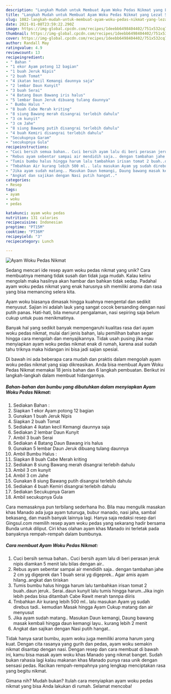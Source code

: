 ```yaml
---
description: "Langkah Mudah untuk Membuat Ayam Woku Pedas Nikmat yang Lezat Sekali"
title: "Langkah Mudah untuk Membuat Ayam Woku Pedas Nikmat yang Lezat Sekali"
slug: 1082-langkah-mudah-untuk-membuat-ayam-woku-pedas-nikmat-yang-lezat-sekali
date: 2021-01-08T23:59:22.290Z
image: https://img-global.cpcdn.com/recipes/1deebb6498404402/751x532cq70/ayam-woku-pedas-nikmat-foto-resep-utama.jpg
thumbnail: https://img-global.cpcdn.com/recipes/1deebb6498404402/751x532cq70/ayam-woku-pedas-nikmat-foto-resep-utama.jpg
cover: https://img-global.cpcdn.com/recipes/1deebb6498404402/751x532cq70/ayam-woku-pedas-nikmat-foto-resep-utama.jpg
author: Randall May
ratingvalue: 4.9
reviewcount: 13
recipeingredient:
- " Bahan "
- "1 ekor Ayam potong 12 bagian"
- "1 buah Jeruk Nipis"
- "2 buah Tomat"
- "4 ikatan kecil Kemangi daunnya saja"
- "2 lembar Daun Kunyit"
- "3 buah Serai"
- "4 Batang Daun Bawang iris halus"
- "5 lembar Daun Jeruk dibuang tulang daunnya"
- " Bumbu Halus "
- "8 buah Cabe Merah kriting"
- "8 siung Bawang merah disangrai terlebih dahulu"
- "3 cm kunyit"
- "3 cm Jahe"
- "8 siung Bawang putih disangrai terlebih dahulu"
- "4 buah Kemiri disangrai terlebih dahulu"
- "Secukupnya Garam"
- "secukupnya Gula"
recipeinstructions:
- "Cuci bersih semua bahan.. Cuci bersih ayam lalu di beri perasan jeruk nipis diamkan 5 menit lalu bilas dengan air.."
- "Rebus ayam sebentar sampai air mendidih saja.. dengan tambahan jahe 2 cm yg digeprek dan 1 buah serai yg digeprek.. Agar amis ayam hilang..angkat dan tiriskan"
- "Tumis bumbu halus hingga harum lalu tambahkan irisan tomat 2 buah..daun jeruk.. Serai..daun kunyit lalu tumis hingga harum..Jika ingin lebih pedas bisa ditambah Cabe Rawit merah tannpa diiris"
- "Tmbahkan Air kurang lebih 500 ml.. lalu masukan Ayam yg sudah direbus tadi.. kemudian Masak hingga Ayam Cukup matang dan air menyusut"
- "Jika ayam sudah matang.. Masukan Daun kemangi, Daung bawang masak kembali hingga daun kemangi layu.. kurang lebih 2 menit"
- "Angkat dan sajikan dengan Nasi putih hangat.."
categories:
- Resep
tags:
- ayam
- woku
- pedas

katakunci: ayam woku pedas 
nutrition: 131 calories
recipecuisine: Indonesian
preptime: "PT15M"
cooktime: "PT36M"
recipeyield: "3"
recipecategory: Lunch

---
```



![Ayam Woku Pedas Nikmat](https://img-global.cpcdn.com/recipes/1deebb6498404402/751x532cq70/ayam-woku-pedas-nikmat-foto-resep-utama.jpg)

Sedang mencari ide resep ayam woku pedas nikmat yang unik? Cara membuatnya memang tidak susah dan tidak juga mudah. Kalau keliru mengolah maka hasilnya akan hambar dan bahkan tidak sedap. Padahal ayam woku pedas nikmat yang enak harusnya sih memiliki aroma dan rasa yang bisa memancing selera kita.

Ayam woku biasanya dimasak hingga kuahnya mengental dan sedikit menyusut. Sajian ini adalah lauk yang sangat cocok bersanding dengan nasi putih panas. Hati-hati, bila menurut pengalaman, nasi sepiring saja belum cukup untuk puas menikmatinya.

Banyak hal yang sedikit banyak mempengaruhi kualitas rasa dari ayam woku pedas nikmat, mulai dari jenis bahan, lalu pemilihan bahan segar hingga cara mengolah dan menyajikannya. Tidak usah pusing jika mau menyiapkan ayam woku pedas nikmat enak di rumah, karena asal sudah tahu triknya maka hidangan ini bisa jadi sajian spesial.


Di bawah ini ada beberapa cara mudah dan praktis dalam mengolah ayam woku pedas nikmat yang siap dikreasikan. Anda bisa membuat Ayam Woku Pedas Nikmat memakai 18 jenis bahan dan 6 langkah pembuatan. Berikut ini langkah-langkah dalam membuat hidangannya.

<!--inarticleads1-->

##### Bahan-bahan dan bumbu yang dibutuhkan dalam menyiapkan Ayam Woku Pedas Nikmat:

1. Sediakan  Bahan :
1. Siapkan 1 ekor Ayam potong 12 bagian
1. Gunakan 1 buah Jeruk Nipis
1. Siapkan 2 buah Tomat
1. Sediakan 4 ikatan kecil Kemangi daunnya saja
1. Sediakan 2 lembar Daun Kunyit
1. Ambil 3 buah Serai
1. Sediakan 4 Batang Daun Bawang iris halus
1. Gunakan 5 lembar Daun Jeruk dibuang tulang daunnya
1. Ambil  Bumbu Halus :
1. Siapkan 8 buah Cabe Merah kriting
1. Sediakan 8 siung Bawang merah disangrai terlebih dahulu
1. Ambil 3 cm kunyit
1. Ambil 3 cm Jahe
1. Gunakan 8 siung Bawang putih disangrai terlebih dahulu
1. Sediakan 4 buah Kemiri disangrai terlebih dahulu
1. Sediakan Secukupnya Garam
1. Ambil secukupnya Gula


Cara memasaknya pun terbilang sederhana lho. Bila mau mengulik masakan khas Manado ada juga ayam tuturuga, bubur manado, nasi jaha, sambal bekasang, dan masih banyak lainnya lagi. Hanya saja redaksi resep dari Gingsul.com memilih resep ayam woku pedas yang sekarang hadir bersama Bunda untuk diliput. Ciri khas olahan ayam khas Manado ini terletak pada banyaknya rempah-rempah dalam bumbunya. 

<!--inarticleads2-->

##### Cara membuat Ayam Woku Pedas Nikmat:

1. Cuci bersih semua bahan.. Cuci bersih ayam lalu di beri perasan jeruk nipis diamkan 5 menit lalu bilas dengan air..
1. Rebus ayam sebentar sampai air mendidih saja.. dengan tambahan jahe 2 cm yg digeprek dan 1 buah serai yg digeprek.. Agar amis ayam hilang..angkat dan tiriskan
1. Tumis bumbu halus hingga harum lalu tambahkan irisan tomat 2 buah..daun jeruk.. Serai..daun kunyit lalu tumis hingga harum..Jika ingin lebih pedas bisa ditambah Cabe Rawit merah tannpa diiris
1. Tmbahkan Air kurang lebih 500 ml.. lalu masukan Ayam yg sudah direbus tadi.. kemudian Masak hingga Ayam Cukup matang dan air menyusut
1. Jika ayam sudah matang.. Masukan Daun kemangi, Daung bawang masak kembali hingga daun kemangi layu.. kurang lebih 2 menit
1. Angkat dan sajikan dengan Nasi putih hangat..


Tidak hanya sarat bumbu, ayam woku juga memiliki aroma harum yang kuat. Dengan cita rasanya yang gurih dan pedas, ayam woku semakin nikmat disantap dengan nasi. Dengan resep dan cara membuat di bawah ini, kamu bisa masak ayam woku khas Manado yang nikmat banget. Sudah bukan rahasia lagi kalau makanan khas Manado punya rasa unik dengan sensasi pedas. Racikan rempah-rempahnya yang lengkap menciptakan rasa yang begitu nikmat. 

Gimana nih? Mudah bukan? Itulah cara menyiapkan ayam woku pedas nikmat yang bisa Anda lakukan di rumah. Selamat mencoba!
